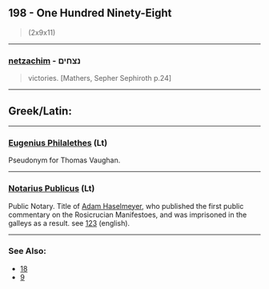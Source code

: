 ## 198 - One Hundred Ninety-Eight
> (2x9x11)

---

### [netzachim](/keys/NTzChIM) - נצחים
> victories. [Mathers, Sepher Sephiroth p.24]

---

## Greek/Latin:

---

### [Eugenius Philalethes](/latin?word=Eugenius+Philalethes) (Lt)
Pseudonym for Thomas Vaughan.

---

### [Notarius Publicus](/latin?word=Notarius+Publicus) (Lt)
Public Notary. Title of [Adam Haselmeyer](/english?word=Adam+Haselmeyer), who published the first public commentary on the Rosicrucian Manifestoes, and was imprisoned in the galleys as a result. see [123](123) (english).

---

### See Also:

- [18](18)
- [9](9)
